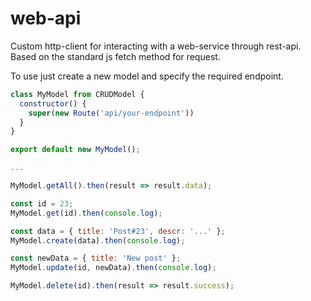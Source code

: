 # web-api

Custom http-client for interacting with a web-service through rest-api.  
Based on the standard js fetch method for request.

To use just create a new model and specify the required endpoint.

```javascript
class MyModel from CRUDModel {
  constructor() {
    super(new Route('api/your-endpoint'))
  }
}

export default new MyModel();

...

MyModel.getAll().then(result => result.data);

const id = 23; 
MyModel.get(id).then(console.log);

const data = { title: 'Post#23', descr: '...' };
MyModel.create(data).then(console.log);

const newData = { title: 'New post' };
MyModel.update(id, newData).then(console.log);

MyModel.delete(id).then(result => result.success);
```
